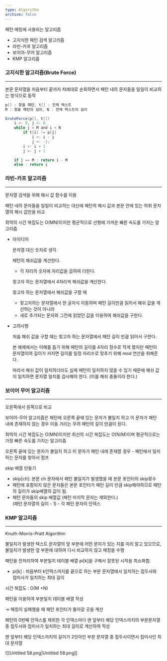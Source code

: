 ```yaml
---
type: Algorithm
archive: false
---
```

패턴 매칭에 사용되는 알고리즘

- 고지식한 패턴 검색 알고리즘
- 라빈-카프 알고리즘
- 보이어-무어 알고리즘
- KMP 알고리즘

  

### 고지식한 알고리즘(Brute Force)

---

본문 문자열을 처음부터 끝까지 차례대로 순회하면서 패턴 내의 문자들을 일일이 비교하는 방식으로 동작

```Java
p[] : 찾을 패턴, t[] : 전체 텍스트
M : 찾을 패턴의 길이, N : 전체 텍스트의 길이

bruteForce(p[], t[])
	i <- 0, j <- 0
	while j < M and i < N
		if t[i] != p[j]
			i <- i - j
			j <- -1;
		i <- i + 1
		j <- j + 1

	if j == M : return i - M
	else : return i
```

  

### 라빈-카프 알고리즘

---

문자열 검색을 위해 해시 값 함수를 이용

패턴 내의 문자들을 일일이 비교하는 대신에 패턴의 해시 값과 본문 안에 있는 하위 문자열의 해시 값만을 비교

최악의 시간 복잡도는 O(MN)이지만 평균적으로 선형에 가까운 빠른 속도를 가지는 알고리즘

  

- 아이디어
    
    문자열 대신 숫자로 생각.
    
    패턴의 해쉬값을 계산한다.  
    - 각 자리의 숫자에 자리값을 곱하여 더한다.  
    
    찾고자 하는 문자열에서 4자리씩 해쉬값을 계산한다.
    
    찾고자 하는 문자열에서 해쉬값을 구할 때  
    - 찾고자하는 문자열에서 한 글자식 이동하며 패턴 길이만큼 읽어서 해쉬 값을 계산하는 것이 아니라  
    - 새로 추가되는 문자와 그전에 읽었던 값을 이용하여 해쉬값을 구한다.  
    
      
    
- 고려사항
    
    처음 해쉬 값을 구할 때는 찾고자 하는 문자열에서 패턴 길이 만큼 읽어서 구한다.
    
    본 예제에서는 이해를 돕기 위해 패턴의 길이를 4자리 정수로 작게 했지만 패턴이 문자열이여 길이가 커지면 길이를 일정 자리수로 맞추기 위해 mod 연산을 취해준다.
    
    따라서 해쉬 값이 일치하더라도 실제 패턴이 일치하지 않을 수 있기 때문에 해쉬 값이 일치하면 문자열 일치를 검사해야 한다. (이를 해쉬 충돌이라 한다.)
    
      
    

### 보이어 무어 알고리즘

---

오른쪽에서 왼쪽으로 비교

보이어-무어 알고리즘은 패턴에 오른쪽 끝에 있는 문자가 불일치 하고 이 문자가 패턴 내에 존재하지 않는 경우 이동 거리는 무려 패턴의 길이 만큼이 된다.

최악의 시간 복잡도는 O(MN)이지만 최선의 시간 복잡도는 O(N/M)이며 평균적으로는 가장 빠른 속도를 가지는 알고리즘

오른쪽 끝에 있는 문자가 불일치 하고 이 문자가 패턴 내에 존재할 경우 - 패턴에서 일치하는 문자를 찾아서 점프

  

skip 배열 만들기

- skip[ch]: 본문 ch 문자에서 패턴 불일치가 발생했을 때 본문 포인터의 skip횟수
- 패턴에 포함되지 않은 문자들은 본문 포인터가 패턴 길이 만큼 skip해야하므로 패턴의 길이가 skip배열의 값이 됨.
- 패턴 문자들의 skip 배열값 (패턴 마지막 문자는 제외한다.)  
    (패턴 문자열의 길이 - 1) - 각 패턴 문자의 인덱스  
    

  

### KMP 알고리즘

---

Knuth-Morris-Pratt Algorithm

불일치가 발생한 텍스트 문자열의 앞 부분에 어떤 문자가 있는 지를 미리 알고 있으므로, 불일치가 발생한 앞 부분에 대하여 다시 비교하지 않고 매칭을 수행

패턴을 전처리하여 부분일치 테이블 배열 pi[k]을 구해서 잘못된 시작을 최소화함.

- pi[k] : 처음부터 k인텍스까지를 끝으로 하는 부분 문자열에서 일치하는 접두사와 접미사가 일치하는 최대 길이

시간 복잡도 : O(M +N)

  

패턴을 이용하여 부분일치 테이블 배열 작성

→ 매칭이 실패했을 때 패턴 포인터가 돌아갈 곳을 계산

패턴의 0번째 인덱스를 제외한 각 인덱스마다 맨 앞부터 해당 인덱스까지의 부분문자열 중 접두사와 접미사가 일치하는 최대 길이로 계산하여 작성

맨 앞부터 해당 인덱스까지의 길이가 2잇아인 부분 문자열 중 접두사이면서 접미사인 최대 문자열

![[Untitled 58.png|Untitled 58.png]]